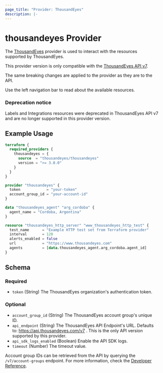 ```yaml
---
page_title: "Provider: ThousandEyes"
description: |-
---
```


# thousandeyes Provider

The [ThousandEyes](https://www.thousandeyes.com/) provider is used to interact with the resources supported by ThousandEyes.

This provider version is only compatible with the [ThousandEyes API v7](https://developer.cisco.com/docs/thousandeyes/introduction/).

The same breaking changes are applied to the provider as they are to the API.

Use the left navigation bar to read about the available resources.

### Deprecation notice
Labels and Integrations resources were deprecated in ThousandEyes API v7 and are no longer supported in this provider version.

## Example Usage

```terraform
terraform {
  required_providers {
    thousandeyes = {
      source  = "thousandeyes/thousandeyes"
      version = ">= 3.0.0"
    }
  }
}

provider "thousandeyes" {
  token            = "your-token"
  account_group_id = "your-account-id"
}

data "thousandeyes_agent" "arg_cordoba" {
  agent_name = "Cordoba, Argentina"
}

resource "thousandeyes_http_server" "www_thousandeyes_http_test" {
  test_name      = "Example HTTP test set from Terraform provider"
  interval       = 120
  alerts_enabled = false
  url            = "https://www.thousandeyes.com"
  agents         = [data.thousandeyes_agent.arg_cordoba.agent_id]
}
```

<!-- schema generated by tfplugindocs -->
## Schema

### Required

- `token` (String) The ThousandEyes organization's authentication token.

### Optional

- `account_group_id` (String) The ThousandEyes account group's unique ID.
- `api_endpoint` (String) The ThousandEyes API Endpoint's URL. Defaults to: https://api.thousandeyes.com/v7 . This is the only API version supported by this provider.
- `api_sdk_logs_enabled` (Boolean) Enable the API SDK logs.
- `timeout` (Number) The timeout value.

Account group IDs can be retrieved from the API by querying the `/v7/account-groups` endpoint. For more information, check the
[Developer Reference](https://developer.cisco.com/docs/thousandeyes/list-account-groups/).
